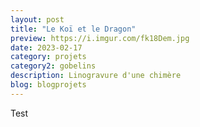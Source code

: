 ```yaml
---
layout: post
title: "Le Koï et le Dragon"
preview: https://i.imgur.com/fk18Dem.jpg
date: 2023-02-17
category: projets 
category2: gobelins
description: Linogravure d'une chimère
blog: blogprojets
---
```


Test
